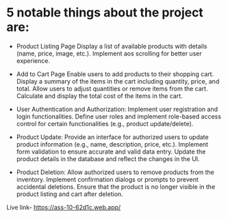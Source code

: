 

# 5 notable things about the project are:

- Product Listing Page
Display a list of available products with details (name, price, image, etc.).
Implement aos scrolling for better user experience.


- Add to Cart Page
Enable users to add products to their shopping cart.
Display a summary of the items in the cart including quantity, price, and total.
Allow users to adjust quantities or remove items from the cart.
Calculate and display the total cost of the items in the cart.

- User Authentication and Authorization:
Implement user registration and login functionalities.
Define user roles  and implement role-based access control for certain functionalities (e.g., product update/delete).

- Product Update:
Provide an interface for authorized users  to update product information (e.g., name, description, price, etc.).
Implement form validation to ensure accurate and valid data entry.
Update the product details in the database and reflect the changes in the UI.

- Product Deletion:
Allow authorized users  to remove products from the inventory.
Implement confirmation dialogs or prompts to prevent accidental deletions.
Ensure that the product is no longer visible in the product listing and cart after deletion.

Live link- https://ass-10-62d1c.web.app/
